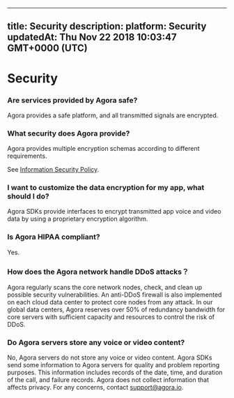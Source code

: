 
---
title: Security
description: 
platform: Security
updatedAt: Thu Nov 22 2018 10:03:47 GMT+0000 (UTC)
---
# Security
### Are services provided by Agora safe?

Agora provides a safe platform, and all transmitted signals are encrypted.

### What security does Agora provide?

Agora provides multiple encryption schemas according to different requirements.

See [Information Security Policy](../../cn/Agora%20Platform/security.md).

### I want to customize the data encryption for my app, what should I do?

Agora SDKs provide interfaces to encrypt transmitted app voice and video data by using a proprietary encryption algorithm.

### Is Agora HIPAA compliant?

Yes.

### How does the Agora network handle DDoS attacks？

Agora regularly scans the core network nodes, check, and clean up possible security vulnerabilities. An anti-DDoS firewall is also implemented on each cloud data center to protect core nodes from any attack. In our global data centers, Agora reserves over 50% of redundancy bandwidth for core servers with sufficient capacity and resources to control the risk of DDoS.

### Do Agora servers store any voice or video content?

No, Agora servers do not store any voice or video content. Agora SDKs send some information to Agora servers for quality and problem reporting purposes. This information includes records of the date, time, and duration of the call, and failure records. Agora does not collect information that affects privacy. For any concerns, contact support@agora.io.
